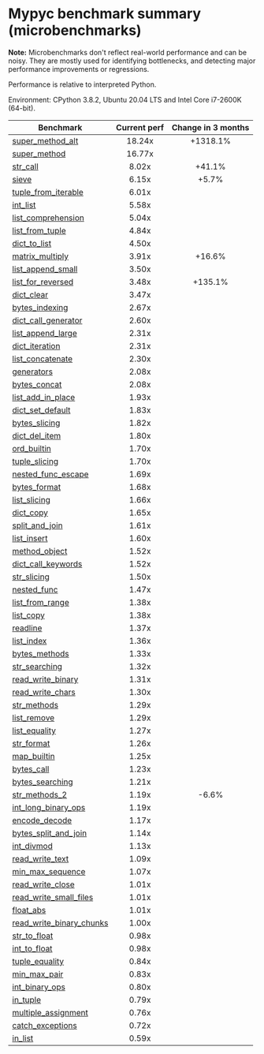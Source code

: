 # Mypyc benchmark summary (microbenchmarks)

**Note:** Microbenchmarks don't reflect real-world performance and can be noisy.
           They are mostly used for identifying bottlenecks, and detecting major performance
           improvements or regressions.

Performance is relative to interpreted Python.

Environment: CPython 3.8.2, Ubuntu 20.04 LTS and Intel Core i7-2600K (64-bit).

| Benchmark | Current perf | Change in 3 months |
| --- | :---: | :---: |
| [super_method_alt](benchmarks/super_method_alt.md) | 18.24x | +1318.1% |
| [super_method](benchmarks/super_method.md) | 16.77x |  |
| [str_call](benchmarks/str_call.md) | 8.02x | +41.1% |
| [sieve](benchmarks/sieve.md) | 6.15x | +5.7% |
| [tuple_from_iterable](benchmarks/tuple_from_iterable.md) | 6.01x |  |
| [int_list](benchmarks/int_list.md) | 5.58x |  |
| [list_comprehension](benchmarks/list_comprehension.md) | 5.04x |  |
| [list_from_tuple](benchmarks/list_from_tuple.md) | 4.84x |  |
| [dict_to_list](benchmarks/dict_to_list.md) | 4.50x |  |
| [matrix_multiply](benchmarks/matrix_multiply.md) | 3.91x | +16.6% |
| [list_append_small](benchmarks/list_append_small.md) | 3.50x |  |
| [list_for_reversed](benchmarks/list_for_reversed.md) | 3.48x | +135.1% |
| [dict_clear](benchmarks/dict_clear.md) | 3.47x |  |
| [bytes_indexing](benchmarks/bytes_indexing.md) | 2.67x |  |
| [dict_call_generator](benchmarks/dict_call_generator.md) | 2.60x |  |
| [list_append_large](benchmarks/list_append_large.md) | 2.31x |  |
| [dict_iteration](benchmarks/dict_iteration.md) | 2.31x |  |
| [list_concatenate](benchmarks/list_concatenate.md) | 2.30x |  |
| [generators](benchmarks/generators.md) | 2.08x |  |
| [bytes_concat](benchmarks/bytes_concat.md) | 2.08x |  |
| [list_add_in_place](benchmarks/list_add_in_place.md) | 1.93x |  |
| [dict_set_default](benchmarks/dict_set_default.md) | 1.83x |  |
| [bytes_slicing](benchmarks/bytes_slicing.md) | 1.82x |  |
| [dict_del_item](benchmarks/dict_del_item.md) | 1.80x |  |
| [ord_builtin](benchmarks/ord_builtin.md) | 1.70x |  |
| [tuple_slicing](benchmarks/tuple_slicing.md) | 1.70x |  |
| [nested_func_escape](benchmarks/nested_func_escape.md) | 1.69x |  |
| [bytes_format](benchmarks/bytes_format.md) | 1.68x |  |
| [list_slicing](benchmarks/list_slicing.md) | 1.66x |  |
| [dict_copy](benchmarks/dict_copy.md) | 1.65x |  |
| [split_and_join](benchmarks/split_and_join.md) | 1.61x |  |
| [list_insert](benchmarks/list_insert.md) | 1.60x |  |
| [method_object](benchmarks/method_object.md) | 1.52x |  |
| [dict_call_keywords](benchmarks/dict_call_keywords.md) | 1.52x |  |
| [str_slicing](benchmarks/str_slicing.md) | 1.50x |  |
| [nested_func](benchmarks/nested_func.md) | 1.47x |  |
| [list_from_range](benchmarks/list_from_range.md) | 1.38x |  |
| [list_copy](benchmarks/list_copy.md) | 1.38x |  |
| [readline](benchmarks/readline.md) | 1.37x |  |
| [list_index](benchmarks/list_index.md) | 1.36x |  |
| [bytes_methods](benchmarks/bytes_methods.md) | 1.33x |  |
| [str_searching](benchmarks/str_searching.md) | 1.32x |  |
| [read_write_binary](benchmarks/read_write_binary.md) | 1.31x |  |
| [read_write_chars](benchmarks/read_write_chars.md) | 1.30x |  |
| [str_methods](benchmarks/str_methods.md) | 1.29x |  |
| [list_remove](benchmarks/list_remove.md) | 1.29x |  |
| [list_equality](benchmarks/list_equality.md) | 1.27x |  |
| [str_format](benchmarks/str_format.md) | 1.26x |  |
| [map_builtin](benchmarks/map_builtin.md) | 1.25x |  |
| [bytes_call](benchmarks/bytes_call.md) | 1.23x |  |
| [bytes_searching](benchmarks/bytes_searching.md) | 1.21x |  |
| [str_methods_2](benchmarks/str_methods_2.md) | 1.19x | -6.6% |
| [int_long_binary_ops](benchmarks/int_long_binary_ops.md) | 1.19x |  |
| [encode_decode](benchmarks/encode_decode.md) | 1.17x |  |
| [bytes_split_and_join](benchmarks/bytes_split_and_join.md) | 1.14x |  |
| [int_divmod](benchmarks/int_divmod.md) | 1.13x |  |
| [read_write_text](benchmarks/read_write_text.md) | 1.09x |  |
| [min_max_sequence](benchmarks/min_max_sequence.md) | 1.07x |  |
| [read_write_close](benchmarks/read_write_close.md) | 1.01x |  |
| [read_write_small_files](benchmarks/read_write_small_files.md) | 1.01x |  |
| [float_abs](benchmarks/float_abs.md) | 1.01x |  |
| [read_write_binary_chunks](benchmarks/read_write_binary_chunks.md) | 1.00x |  |
| [str_to_float](benchmarks/str_to_float.md) | 0.98x |  |
| [int_to_float](benchmarks/int_to_float.md) | 0.98x |  |
| [tuple_equality](benchmarks/tuple_equality.md) | 0.84x |  |
| [min_max_pair](benchmarks/min_max_pair.md) | 0.83x |  |
| [int_binary_ops](benchmarks/int_binary_ops.md) | 0.80x |  |
| [in_tuple](benchmarks/in_tuple.md) | 0.79x |  |
| [multiple_assignment](benchmarks/multiple_assignment.md) | 0.76x |  |
| [catch_exceptions](benchmarks/catch_exceptions.md) | 0.72x |  |
| [in_list](benchmarks/in_list.md) | 0.59x |  |
